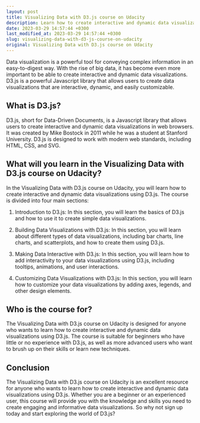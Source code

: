 ```yaml
---
layout: post
title: Visualizing Data with D3.js course on Udacity
description: Learn how to create interactive and dynamic data visualizations with D3.js on Udacity.
date: 2023-03-29 14:57:44 +0300
last_modified_at: 2023-03-29 14:57:44 +0300
slug: visualizing-data-with-d3-js-course-on-udacity
original: Visualizing Data with D3.js course on Udacity
---
```


Data visualization is a powerful tool for conveying complex information in an easy-to-digest way. With the rise of big data, it has become even more important to be able to create interactive and dynamic data visualizations. D3.js is a powerful Javascript library that allows users to create data visualizations that are interactive, dynamic, and easily customizable.

## What is D3.js?

D3.js, short for Data-Driven Documents, is a Javascript library that allows users to create interactive and dynamic data visualizations in web browsers. It was created by Mike Bostock in 2011 while he was a student at Stanford University. D3.js is designed to work with modern web standards, including HTML, CSS, and SVG.

## What will you learn in the Visualizing Data with D3.js course on Udacity?

In the Visualizing Data with D3.js course on Udacity, you will learn how to create interactive and dynamic data visualizations using D3.js. The course is divided into four main sections:

1. Introduction to D3.js: In this section, you will learn the basics of D3.js and how to use it to create simple data visualizations.

2. Building Data Visualizations with D3.js: In this section, you will learn about different types of data visualizations, including bar charts, line charts, and scatterplots, and how to create them using D3.js.

3. Making Data Interactive with D3.js: In this section, you will learn how to add interactivity to your data visualizations using D3.js, including tooltips, animations, and user interactions.

4. Customizing Data Visualizations with D3.js: In this section, you will learn how to customize your data visualizations by adding axes, legends, and other design elements.

## Who is the course for?

The Visualizing Data with D3.js course on Udacity is designed for anyone who wants to learn how to create interactive and dynamic data visualizations using D3.js. The course is suitable for beginners who have little or no experience with D3.js, as well as more advanced users who want to brush up on their skills or learn new techniques.

## Conclusion

The Visualizing Data with D3.js course on Udacity is an excellent resource for anyone who wants to learn how to create interactive and dynamic data visualizations using D3.js. Whether you are a beginner or an experienced user, this course will provide you with the knowledge and skills you need to create engaging and informative data visualizations. So why not sign up today and start exploring the world of D3.js?
